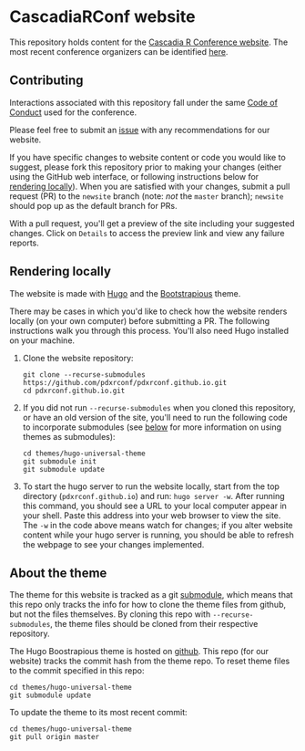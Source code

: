 # CascadiaRConf website

This repository holds content for the [Cascadia R Conference website](https://cascadiarconf.org).
The most recent conference organizers can be identified [here](https://cascadiarconf.org/about/).  

## Contributing

Interactions associated with this repository fall under the same [Code of Conduct](https://cascadiarconf.org/policies/)
used for the conference.

Please feel free to submit an [issue](https://github.com/pdxrconf/pdxrconf.github.io/issues) with any recommendations for our website.

If you have specific changes to website content or code you would like to suggest,
please fork this repository prior to making your changes (either using the GitHub web interface, 
or following instructions below for [rendering locally](#rendering-locally)).
When you are satisfied with your changes,
submit a pull request (PR) to the `newsite` branch (note: *not* the `master` branch);
`newsite` should pop up as the default branch for PRs.

With a pull request, you'll get a preview of the site including your suggested changes.
Click on `Details` to access the preview link
and view any failure reports.

## Rendering locally

The website is made with [Hugo](https://gohugo.io/)
and the [Bootstrapious](https://bootstrapious.com/free-templates) theme.

There may be cases in which you'd like to check how the website renders locally (on your own computer)
before submitting a PR.
The following instructions walk you through this process.
You'll also need Hugo installed on your machine.

1. Clone the website repository: 

    ```
    git clone --recurse-submodules https://github.com/pdxrconf/pdxrconf.github.io.git
    cd pdxrconf.github.io.git
    ```  

2. If you did not run `--recurse-submodules` when you cloned this repository,
or have an old version of the site,
you'll need to run the following code to incorporate submodules (see [below](#about-the-theme) for more information on using themes as submodules):

    ```
    cd themes/hugo-universal-theme
    git submodule init
    git submodule update
    ```

3. To start the hugo server to run the website locally,
start from the top directory (`pdxrconf.github.io`) and run: `hugo server -w`.
After running this command,
you should see a URL to your local computer appear in your shell.
Paste this address into your web browser to view the site.
The `-w` in the code above means watch for changes;
if you alter website content while your hugo server is running,
you should be able to refresh the webpage to see your changes implemented.

## About the theme

The theme for this website is tracked as a git [submodule](https://git-scm.com/book/en/v2/Git-Tools-Submodules), which means that this repo only tracks the info for how to clone the theme files from github, but not the files themselves. 
By cloning this repo with `--recurse-submodules`, the theme files should be cloned from their respective repository. 

The Hugo Boostrapious theme is hosted on [github](https://github.com/devcows/hugo-universal-theme). 
This repo (for our website) tracks the commit hash from the theme repo. To reset theme files to the commit specified in this repo: 

```
cd themes/hugo-universal-theme
git submodule update
```

To update the theme to its most recent commit: 

```
cd themes/hugo-universal-theme
git pull origin master
```
